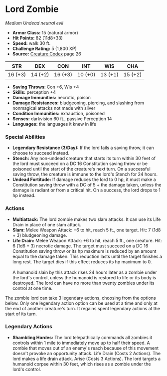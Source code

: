 # Lord Zombie

*Medium* *Undead* *neutral evil*

- **Armor Class:** 15 (natural armor)
- **Hit Points:** 82 (11d8+33)
- **Speed:** walk 30 ft.
- **Challenge Rating:** 5 (1,800 XP)
- **Source:** [Creature Codex](https://koboldpress.com/kpstore/product/creature-codex-for-5th-edition-dnd) page 26

| STR | DEX | CON | INT | WIS | CHA |
| --- | --- | --- | --- | --- | --- |
| 16 (+3) | 14 (+2) | 16 (+3) | 10 (+0) | 13 (+1) | 15 (+2) |

- **Saving Throws**: Con +6, Wis +4
- **Skills:** perception +4
- **Damage Immunities:** necrotic, poison
- **Damage Resistances:** bludgeoning, piercing, and slashing from nonmagical attacks not made with silver
- **Condition Immunities:** exhaustion, poisoned
- **Senses:** darkvision 60 ft., passive Perception 14
- **Languages:** the languages it knew in life

### Special Abilities

- **Legendary Resistance (3/Day):** If the lord fails a saving throw, it can choose to succeed instead.
- **Stench:** Any non-undead creature that starts its turn within 30 feet of the lord must succeed on a DC 16 Constitution saving throw or be poisoned until the start of the creature's next turn. On a successful saving throw, the creature is immune to the lord's Stench for 24 hours.
- **Undead Fortitude:** If damage reduces the lord to 0 hp, it must make a Constitution saving throw with a DC of 5 + the damage taken, unless the damage is radiant or from a critical hit. On a success, the lord drops to 1 hp instead.

### Actions

- **Multiattack:** The lord zombie makes two slam attacks. It can use its Life Drain in place of one slam attack.
- **Slam:** Melee Weapon Attack: +6 to hit, reach 5 ft., one target. Hit: 7 (1d8 + 3) bludgeoning damage.
- **Life Drain:** Melee Weapon Attack: +6 to hit, reach 5 ft., one creature. Hit: 6 (1d6 + 3) necrotic damage. The target must succeed on a DC 16 Constitution saving throw or its hp maximum is reduced by an amount equal to the damage taken. This reduction lasts until the target finishes a long rest. The target dies if this effect reduces its hp maximum to 0. <br><br>A humanoid slain by this attack rises 24 hours later as a zombie under the lord's control, unless the humanoid is restored to life or its body is destroyed. The lord can have no more than twenty zombies under its control at one time.

The zombie lord can take 3 legendary actions, choosing from the options below. Only one legendary action option can be used at a time and only at the end of another creature's turn. It regains spent legendary actions at the start of its turn.

### Legendary Actions

- **Shambling Hordes:** The lord telepathically commands all zombies it controls within 1 mile to immediately move up to half their speed. A zombie that moves out of an enemy's reach because of this movement doesn't provoke an opportunity attack. Life Drain (Costs 2 Actions). The lord makes a life drain attack. Arise (Costs 3 Actions). The lord targets a humanoid corpse within 30 feet, which rises as a zombie under the lord's control.
